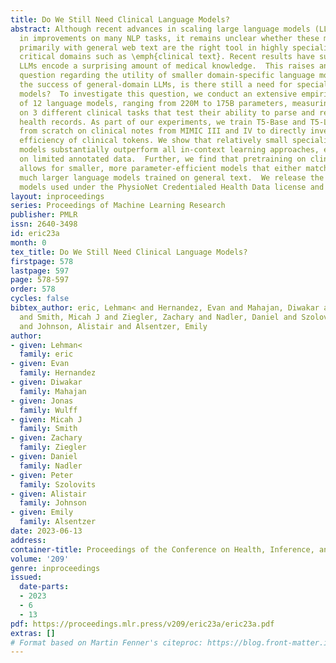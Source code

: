 ```yaml
---
title: Do We Still Need Clinical Language Models?
abstract: Although recent advances in scaling large language models (LLMs) have resulted
  in improvements on many NLP tasks, it remains unclear whether these models trained
  primarily with general web text are the right tool in highly specialized, safety
  critical domains such as \emph{clinical text}. Recent results have suggested that
  LLMs encode a surprising amount of medical knowledge.  This raises an important
  question regarding the utility of smaller domain-specific language models. With
  the success of general-domain LLMs, is there still a need for specialized clinical
  models?  To investigate this question, we conduct an extensive empirical analysis
  of 12 language models, ranging from 220M to 175B parameters, measuring their performance
  on 3 different clinical tasks that test their ability to parse and reason over electronic
  health records. As part of our experiments, we train T5-Base and T5-Large models
  from scratch on clinical notes from MIMIC III and IV to directly investigate the
  efficiency of clinical tokens. We show that relatively small specialized clinical
  models substantially outperform all in-context learning approaches, even when finetuned
  on limited annotated data.  Further, we find that pretraining on clinical tokens
  allows for smaller, more parameter-efficient models that either match or outperform
  much larger language models trained on general text.  We release the code and the
  models used under the PhysioNet Credentialed Health Data license and data use agreement.\footnote{\href{https://github.com/elehman16/clinical_llm}{https://github.com/elehman16/clinical_llm}}
layout: inproceedings
series: Proceedings of Machine Learning Research
publisher: PMLR
issn: 2640-3498
id: eric23a
month: 0
tex_title: Do We Still Need Clinical Language Models?
firstpage: 578
lastpage: 597
page: 578-597
order: 578
cycles: false
bibtex_author: eric, Lehman< and Hernandez, Evan and Mahajan, Diwakar and Wulff, Jonas
  and Smith, Micah J and Ziegler, Zachary and Nadler, Daniel and Szolovits, Peter
  and Johnson, Alistair and Alsentzer, Emily
author:
- given: Lehman<
  family: eric
- given: Evan
  family: Hernandez
- given: Diwakar
  family: Mahajan
- given: Jonas
  family: Wulff
- given: Micah J
  family: Smith
- given: Zachary
  family: Ziegler
- given: Daniel
  family: Nadler
- given: Peter
  family: Szolovits
- given: Alistair
  family: Johnson
- given: Emily
  family: Alsentzer
date: 2023-06-13
address:
container-title: Proceedings of the Conference on Health, Inference, and Learning
volume: '209'
genre: inproceedings
issued:
  date-parts:
  - 2023
  - 6
  - 13
pdf: https://proceedings.mlr.press/v209/eric23a/eric23a.pdf
extras: []
# Format based on Martin Fenner's citeproc: https://blog.front-matter.io/posts/citeproc-yaml-for-bibliographies/
---
```

